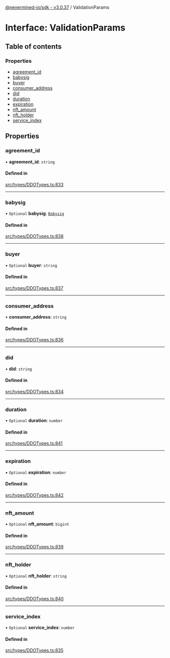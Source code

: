 [@nevermined-io/sdk - v3.0.37](../code-reference.md) / ValidationParams

# Interface: ValidationParams

## Table of contents

### Properties

- [agreement_id](ValidationParams.md#agreement_id)
- [babysig](ValidationParams.md#babysig)
- [buyer](ValidationParams.md#buyer)
- [consumer_address](ValidationParams.md#consumer_address)
- [did](ValidationParams.md#did)
- [duration](ValidationParams.md#duration)
- [expiration](ValidationParams.md#expiration)
- [nft_amount](ValidationParams.md#nft_amount)
- [nft_holder](ValidationParams.md#nft_holder)
- [service_index](ValidationParams.md#service_index)

## Properties

### agreement_id

• **agreement_id**: `string`

#### Defined in

[src/types/DDOTypes.ts:833](https://github.com/nevermined-io/sdk-js/blob/414db5fba135665acbeecfc29b3292c8e9044af7/src/types/DDOTypes.ts#L833)

---

### babysig

• `Optional` **babysig**: [`Babysig`](Babysig.md)

#### Defined in

[src/types/DDOTypes.ts:838](https://github.com/nevermined-io/sdk-js/blob/414db5fba135665acbeecfc29b3292c8e9044af7/src/types/DDOTypes.ts#L838)

---

### buyer

• `Optional` **buyer**: `string`

#### Defined in

[src/types/DDOTypes.ts:837](https://github.com/nevermined-io/sdk-js/blob/414db5fba135665acbeecfc29b3292c8e9044af7/src/types/DDOTypes.ts#L837)

---

### consumer_address

• **consumer_address**: `string`

#### Defined in

[src/types/DDOTypes.ts:836](https://github.com/nevermined-io/sdk-js/blob/414db5fba135665acbeecfc29b3292c8e9044af7/src/types/DDOTypes.ts#L836)

---

### did

• **did**: `string`

#### Defined in

[src/types/DDOTypes.ts:834](https://github.com/nevermined-io/sdk-js/blob/414db5fba135665acbeecfc29b3292c8e9044af7/src/types/DDOTypes.ts#L834)

---

### duration

• `Optional` **duration**: `number`

#### Defined in

[src/types/DDOTypes.ts:841](https://github.com/nevermined-io/sdk-js/blob/414db5fba135665acbeecfc29b3292c8e9044af7/src/types/DDOTypes.ts#L841)

---

### expiration

• `Optional` **expiration**: `number`

#### Defined in

[src/types/DDOTypes.ts:842](https://github.com/nevermined-io/sdk-js/blob/414db5fba135665acbeecfc29b3292c8e9044af7/src/types/DDOTypes.ts#L842)

---

### nft_amount

• `Optional` **nft_amount**: `bigint`

#### Defined in

[src/types/DDOTypes.ts:839](https://github.com/nevermined-io/sdk-js/blob/414db5fba135665acbeecfc29b3292c8e9044af7/src/types/DDOTypes.ts#L839)

---

### nft_holder

• `Optional` **nft_holder**: `string`

#### Defined in

[src/types/DDOTypes.ts:840](https://github.com/nevermined-io/sdk-js/blob/414db5fba135665acbeecfc29b3292c8e9044af7/src/types/DDOTypes.ts#L840)

---

### service_index

• `Optional` **service_index**: `number`

#### Defined in

[src/types/DDOTypes.ts:835](https://github.com/nevermined-io/sdk-js/blob/414db5fba135665acbeecfc29b3292c8e9044af7/src/types/DDOTypes.ts#L835)
